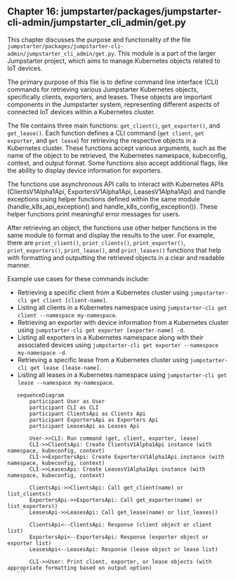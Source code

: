 ## Chapter 16: jumpstarter/packages/jumpstarter-cli-admin/jumpstarter_cli_admin/get.py

 This chapter discusses the purpose and functionality of the file `jumpstarter/packages/jumpstarter-cli-admin/jumpstarter_cli_admin/get.py`. This module is a part of the larger Jumpstarter project, which aims to manage Kubernetes objects related to IoT devices.

   The primary purpose of this file is to define command line interface (CLI) commands for retrieving various Jumpstarter Kubernetes objects, specifically clients, exporters, and leases. These objects are important components in the Jumpstarter system, representing different aspects of connected IoT devices within a Kubernetes cluster.

   The file contains three main functions: `get_client()`, `get_exporter()`, and `get_lease()`. Each function defines a CLI command (`get client`, `get exporter`, and `get lease`) for retrieving the respective objects in a Kubernetes cluster. These functions accept various arguments, such as the name of the object to be retrieved, the Kubernetes namespace, kubeconfig, context, and output format. Some functions also accept additional flags, like the ability to display device information for exporters.

   The functions use asynchronous API calls to interact with Kubernetes APIs (ClientsV1Alpha1Api, ExportersV1Alpha1Api, LeasesV1Alpha1Api) and handle exceptions using helper functions defined within the same module (handle_k8s_api_exception() and handle_k8s_config_exception()). These helper functions print meaningful error messages for users.

   After retrieving an object, the functions use other helper functions in the same module to format and display the results to the user. For example, there are `print_client()`, `print_clients()`, `print_exporter()`, `print_exporters()`, `print_lease()`, and `print_leases()` functions that help with formatting and outputting the retrieved objects in a clear and readable manner.

   Example use cases for these commands include:

   - Retrieving a specific client from a Kubernetes cluster using `jumpstarter-cli get client [client-name]`.
   - Listing all clients in a Kubernetes namespace using `jumpstarter-cli get client --namespace my-namespace`.
   - Retrieving an exporter with device information from a Kubernetes cluster using `jumpstarter-cli get exporter [exporter-name] -d`.
   - Listing all exporters in a Kubernetes namespace along with their associated devices using `jumpstarter-cli get exporter --namespace my-namespace -d`.
   - Retrieving a specific lease from a Kubernetes cluster using `jumpstarter-cli get lease [lease-name]`.
   - Listing all leases in a Kubernetes namespace using `jumpstarter-cli get lease --namespace my-namespace`.

 ```mermaid
    sequenceDiagram
        participant User as User
        participant CLI as CLI
        participant ClientsApi as Clients Api
        participant ExportersApi as Exporters Api
        participant LeasesApi as Leases Api

        User->>CLI: Run command (get, client, exporter, lease)
        CLI->>ClientsApi: Create ClientsV1Alpha1Api instance (with namespace, kubeconfig, context)
        CLI->>ExportersApi: Create ExportersV1Alpha1Api instance (with namespace, kubeconfig, context)
        CLI->>LeasesApi: Create LeasesV1Alpha1Api instance (with namespace, kubeconfig, context)

        ClientsApi->>ClientsApi: Call get_client(name) or list_clients()
        ExportersApi->>ExportersApi: Call get_exporter(name) or list_exporters()
        LeasesApi->>LeasesApi: Call get_lease(name) or list_leases()

        ClientsApi<--ClientsApi: Response (client object or client list)
        ExportersApi<--ExportersApi: Response (exporter object or exporter list)
        LeasesApi<--LeasesApi: Response (lease object or lease list)

        CLI->>User: Print client, exporter, or lease objects (with appropriate formatting based on output option)
    ```